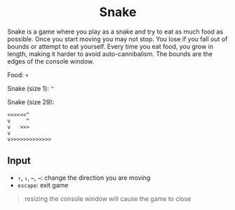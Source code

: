 <h1 align="center">
	Snake
</h1>


Snake is a game where you play as a snake and try to eat as much food as possible. Once you start moving you may not stop. You lose if you fall out of bounds or attempt to eat yourself. Every time you eat food, you grow in length, making it harder to avoid auto-cannibalism. The bounds are the edges of the console window.

Food: `+`

Snake (size 1): `^`

Snake (size 29):
```
<<<<<<^
v     ^
v   >>>
v
v>>>>>>>>>>>>>
```

## Input

- `↑`, `↓`, `←`, `→`: change the direction you are moving
- `escape`: exit game

> resizing the console window will cause the game to close

